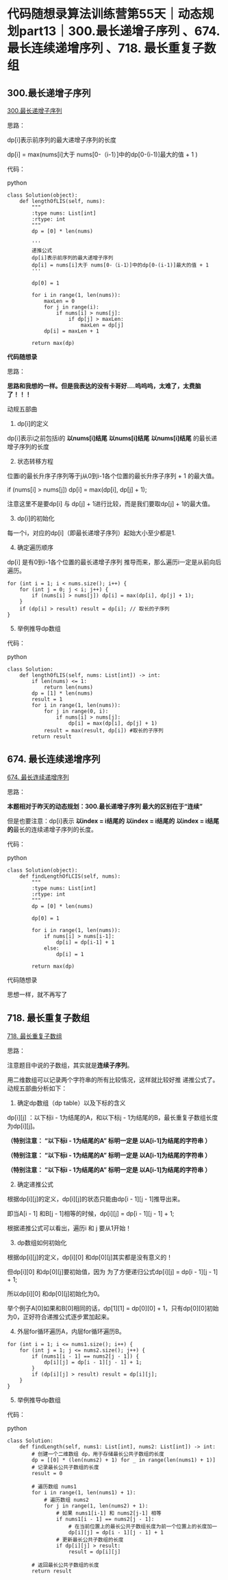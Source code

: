 ﻿# 代码随想录算法训练营第55天｜动态规划part13｜300.最长递增子序列 、674. 最长连续递增序列 、718. 最长重复子数组

## 300.最长递增子序列

[300.最长递增子序列](https://leetcode.cn/problems/longest-increasing-subsequence/)

思路：

dp[i]表示前序列的最大递增子序列的长度

dp[i] = max(nums[i]大于 nums[0-（i-1）]中的dp[0-(i-1)]最大的值 + 1 )

代码：

python

```
class Solution(object):
    def lengthOfLIS(self, nums):
        """
        :type nums: List[int]
        :rtype: int
        """
        dp = [0] * len(nums)

        '''
        递推公式
        dp[i]表示前序列的最大递增子序列
        dp[i] = nums[i]大于 nums[0-（i-1）]中的dp[0-(i-1)]最大的值 + 1
        '''

        dp[0] = 1

        for i in range(1, len(nums)):
            maxLen = 0
            for j in range(i):
                if nums[i] > nums[j]:
                    if dp[j] > maxLen:
                        maxLen = dp[j]
            dp[i] = maxLen + 1
            
        return max(dp)
```

**代码随想录**

思路：

**思路和我想的一样。但是我表达的没有卡哥好....呜呜呜，太难了，太费脑了！！！**

动规五部曲

1. dp[i]的定义

dp[i]表示i之前包括i的
**以nums[i]结尾**
**以nums[i]结尾**
**以nums[i]结尾**
的最长递增子序列的长度


2. 状态转移方程

位置i的最长升序子序列等于j从0到i-1各个位置的最长升序子序列 + 1 的最大值。

if (nums[i] > nums[j]) dp[i] = max(dp[i], dp[j] + 1);

注意这里不是要dp[i] 与 dp[j] + 1进行比较，而是我们要取dp[j] + 1的最大值。

3. dp[i]的初始化

每一个i，对应的dp[i]（即最长递增子序列）起始大小至少都是1.

4. 确定遍历顺序

dp[i] 是有0到i-1各个位置的最长递增子序列 推导而来，那么遍历i一定是从前向后遍历。

```
for (int i = 1; i < nums.size(); i++) {
    for (int j = 0; j < i; j++) {
        if (nums[i] > nums[j]) dp[i] = max(dp[i], dp[j] + 1);
    }
    if (dp[i] > result) result = dp[i]; // 取长的子序列
}
```

5. 举例推导dp数组

代码：

python

```
class Solution:
    def lengthOfLIS(self, nums: List[int]) -> int:
        if len(nums) <= 1:
            return len(nums)
        dp = [1] * len(nums)
        result = 1
        for i in range(1, len(nums)):
            for j in range(0, i):
                if nums[i] > nums[j]:
                    dp[i] = max(dp[i], dp[j] + 1)
            result = max(result, dp[i]) #取长的子序列
        return result
```

## 674. 最长连续递增序列

[674. 最长连续递增序列](https://leetcode.cn/problems/longest-continuous-increasing-subsequence/)

思路：

**本题相对于昨天的动态规划：300.最长递增子序列 最大的区别在于“连续”**

但是也要注意：dp[i]表示
**以index = i结尾的**
**以index = i结尾的**
**以index = i结尾的**最长的连续递增子序列的长度。

代码：

python

```
class Solution(object):
    def findLengthOfLCIS(self, nums):
        """
        :type nums: List[int]
        :rtype: int
        """
        dp = [0] * len(nums)

        dp[0] = 1

        for i in range(1, len(nums)):
            if nums[i] > nums[i-1]:
                dp[i] = dp[i-1] + 1
            else:
                dp[i] = 1
            
        return max(dp)
```

代码随想录

思想一样，就不再写了

## 718. 最长重复子数组

[718. 最长重复子数组](https://leetcode.cn/problems/maximum-length-of-repeated-subarray/)

思路：

注意题目中说的子数组，其实就是**连续子序列**。

用二维数组可以记录两个字符串的所有比较情况，这样就比较好推 递推公式了。 动规五部曲分析如下：

1. 确定dp数组（dp table）以及下标的含义

dp[i][j] ：以下标i - 1为结尾的A，和以下标j - 1为结尾的B，最长重复子数组长度为dp[i][j]。 

**（特别注意： “以下标i - 1为结尾的A” 标明一定是 以A[i-1]为结尾的字符串 ）**

**（特别注意： “以下标i - 1为结尾的A” 标明一定是 以A[i-1]为结尾的字符串 ）**

**（特别注意： “以下标i - 1为结尾的A” 标明一定是 以A[i-1]为结尾的字符串 ）**

2. 确定递推公式

根据dp[i][j]的定义，dp[i][j]的状态只能由dp[i - 1][j - 1]推导出来。

即当A[i - 1] 和B[j - 1]相等的时候，dp[i][j] = dp[i - 1][j - 1] + 1;

根据递推公式可以看出，遍历i 和 j 要从1开始！

3. dp数组如何初始化

根据dp[i][j]的定义，dp[i][0] 和dp[0][j]其实都是没有意义的！

但dp[i][0] 和dp[0][j]要初始值，因为 为了方便递归公式dp[i][j] = dp[i - 1][j - 1] + 1;

所以dp[i][0] 和dp[0][j]初始化为0。

举个例子A[0]如果和B[0]相同的话，dp[1][1] = dp[0][0] + 1，只有dp[0][0]初始为0，正好符合递推公式逐步累加起来。

4. 外层for循环遍历A，内层for循环遍历B。

```
for (int i = 1; i <= nums1.size(); i++) {
    for (int j = 1; j <= nums2.size(); j++) {
        if (nums1[i - 1] == nums2[j - 1]) {
            dp[i][j] = dp[i - 1][j - 1] + 1;
        }
        if (dp[i][j] > result) result = dp[i][j];
    }
}
```

5. 举例推导dp数组


代码：

python

```
class Solution:
    def findLength(self, nums1: List[int], nums2: List[int]) -> int:
        # 创建一个二维数组 dp，用于存储最长公共子数组的长度
        dp = [[0] * (len(nums2) + 1) for _ in range(len(nums1) + 1)]
        # 记录最长公共子数组的长度
        result = 0

        # 遍历数组 nums1
        for i in range(1, len(nums1) + 1):
            # 遍历数组 nums2
            for j in range(1, len(nums2) + 1):
                # 如果 nums1[i-1] 和 nums2[j-1] 相等
                if nums1[i - 1] == nums2[j - 1]:
                    # 在当前位置上的最长公共子数组长度为前一个位置上的长度加一
                    dp[i][j] = dp[i - 1][j - 1] + 1
                # 更新最长公共子数组的长度
                if dp[i][j] > result:
                    result = dp[i][j]

        # 返回最长公共子数组的长度
        return result
```
